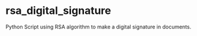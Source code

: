 # rsa_digital_signature
Python Script using RSA algorithm to make a digital signature in documents. 
